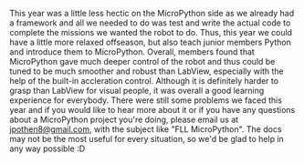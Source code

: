 This year was a little less hectic on the MicroPython side as we already had a framework and all we needed to do was test and write the actual code to complete the missions we wanted the robot to do. Thus, this year we could have a little more relaxed offseason, but also teach junior members Python and introduce them to MicroPython. Overall, members found that MicroPython gave much deeper control of the robot and thus could be tuned to be much smoother and robust than LabView, especially with the help of the built-in accleration control. Although it is definitely harder to grasp than LabView for visual people, it was overall a good learning experience for everybody. There were still some problems we faced this year and if you would like to hear more about it or if you have any questions about a MicroPython project you're doing, please email us at jpothen8@gmail.com, with the subject like "FLL MicroPython". The docs may not be the most useful for every situation, so we'd be glad to help in any way possible :D